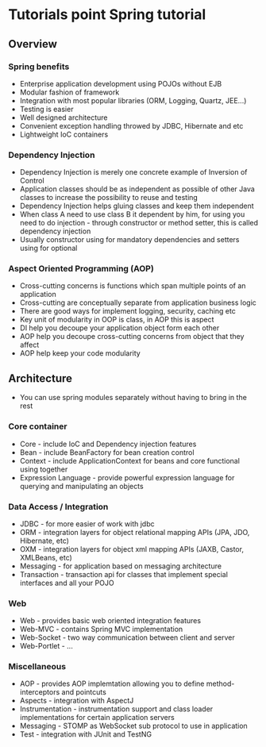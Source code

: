 # Tutorials point Spring tutorial

## Overview

### Spring benefits

+ Enterprise application development using POJOs without EJB
+ Modular fashion of framework
+ Integration with most popular libraries (ORM, Logging, Quartz, JEE...)
+ Testing is easier
+ Well designed architecture
+ Convenient exception handling throwed by JDBC, Hibernate and etc
+ Lightweight IoC containers

### Dependency Injection

+ Dependency Injection is merely one concrete example of Inversion of Control
+ Application classes should be as independent as possible of other Java classes
    to increase the possibility to reuse and testing
+ Dependency Injection helps gluing classes and keep them independent
+ When class A need to use class B it dependent by him, for using you need to do 
    injection - through constructor or method setter, this is called dependency injection
+ Usually constructor using for mandatory dependencies and setters using for optional

### Aspect Oriented Programming (AOP)

+ Cross-cutting concerns is functions which span multiple points of an application
+ Cross-cutting are conceptually separate from application business logic
+ There are good ways for implement logging, security, caching etc
+ Key unit of modularity in OOP is class, in AOP this is aspect
+ DI help you decoupe your application object form each other
+ AOP help you decoupe cross-cutting concerns from object that they affect
+ AOP help keep your code modularity

## Architecture

+ You can use spring modules separately without having to bring in the rest

### Core container

+ Core - include IoC and Dependency injection features
+ Bean - include BeanFactory for bean creation control
+ Context - include ApplicationContext for beans and core functional using
    together
+ Expression Language - provide powerful expression language for querying and
    manipulating an objects

### Data Access / Integration

+ JDBC - for more easier of work with jdbc
+ ORM - integration layers for object relational mapping APIs (JPA, JDO, Hibernate, etc)
+ OXM - integration layers for object xml mapping APIs (JAXB, Castor, XMLBeans, etc)
+ Messaging - for application based on messaging architecture 
+ Transaction - transaction api for classes that implement special interfaces and all your POJO

### Web

+ Web - provides basic web oriented integration features
+ Web-MVC - contains Spring MVC implementation
+ Web-Socket - two way communication between client and server
+ Web-Portlet - ...

### Miscellaneous

+ AOP - provides AOP implemtation allowing you to define method-interceptors and pointcuts
+ Aspects - integration with AspectJ
+ Instrumentation - instrumentation support and class loader implementations for certain
    application servers
+ Messaging - STOMP as WebSocket sub protocol to use in application
+ Test - integration with JUnit and TestNG
